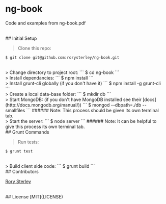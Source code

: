 # ng-book

Code and examples from ng-book.pdf

<br>
## Initial Setup

> Clone this repo:
```
$ git clone git@github.com:rorysterley/ng-book.git
```

<br>
> Change directory to project root:
```
$ cd ng-book
```

<br>
> Install dependancies:
```
$ npm install
```

<br>
> Install grunt-cli globally (if you don't have it)
```
$ npm install -g grunt-cli
```

<br>
> Create a local data-base folder:
```
$ mkdir db
```

<br>
> Start MongoDB:  (if you don't have MongoDB installed see their [docs](http://docs.mongodb.org/manual/))
```
$ mongod --dbpath=./db --smallfiles
```
###### Note: This process should be given its own terminal tab.

<br>
> Start the server:
```
$ node server
```
###### Note: It can be helpful to give this process its own terminal tab.


<br>
## Grunt Commands

> Run tests:
```
$ grunt test
```

<br>
> Build client side code:
```
$ grunt build
```

<br>
## Contributors

[Rory Sterley](github.com/rorysterley)<br>


<br>
## License
[MIT](LICENSE)
